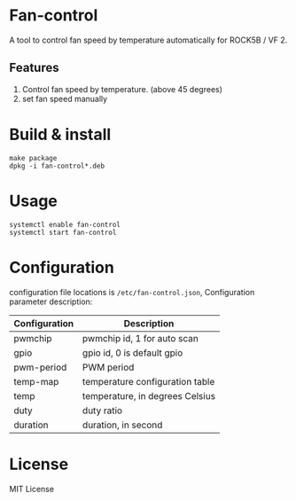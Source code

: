 Fan-control 
==============

A tool to control fan speed by temperature automatically for ROCK5B / VF 2.

Features
--------------
1. Control fan speed by temperature. (above 45 degrees)
2. set fan speed manually

Build & install
==============
```shell
make package
dpkg -i fan-control*.deb
```

Usage
==============
```shell
systemctl enable fan-control
systemctl start fan-control
```
  
Configuration
==============

configuration file locations is `/etc/fan-control.json`, Configuration parameter description:

|Configuration|Description|
|--|--|
|pwmchip|pwmchip id, 1 for auto scan|
|gpio|gpio id, 0 is default gpio |
|pwm-period|PWM period|
|temp-map|temperature configuration table|
|temp|temperature, in degrees Celsius|
|duty|duty ratio|
|duration|duration, in second|


License
===============
MIT License


